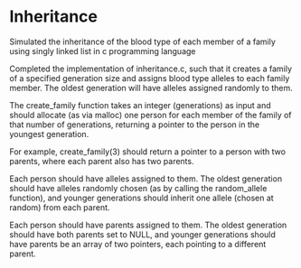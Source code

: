 # Inheritance
Simulated the inheritance of the blood type of each member of a family using singly linked list in c programming language

Completed the implementation of inheritance.c, such that it creates a family of a specified generation size and assigns blood type alleles to each family member. The oldest generation will have alleles assigned randomly to them.

The create_family function takes an integer (generations) as input and should allocate (as via malloc) one person for each member of the family of that number of generations, returning a pointer to the person in the youngest generation.

For example, create_family(3) should return a pointer to a person with two parents, where each parent also has two parents.

Each person should have alleles assigned to them. The oldest generation should have alleles randomly chosen (as by calling the random_allele function), and younger generations should inherit one allele (chosen at random) from each parent.

Each person should have parents assigned to them. The oldest generation should have both parents set to NULL, and younger generations should have parents be an array of two pointers, each pointing to a different parent.


